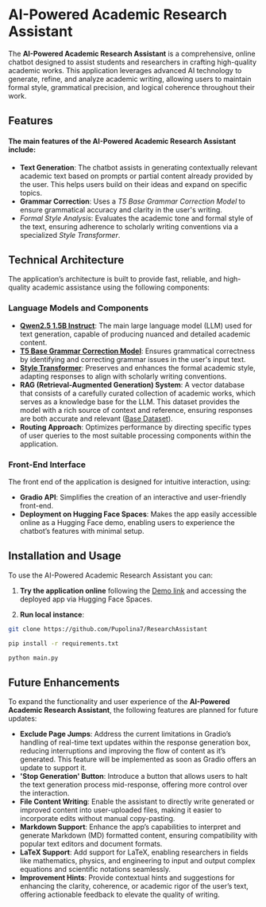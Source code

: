 # AI-Powered Academic Research Assistant
The **AI-Powered Academic Research Assistant** is a comprehensive, online chatbot designed to assist students and researchers in crafting high-quality academic works. This application leverages advanced AI technology to generate, refine, and analyze academic writing, allowing users to maintain formal style, grammatical precision, and logical coherence throughout their work.

## Features

#### The main features of the AI-Powered Academic Research Assistant include:

- **Text Generation**: The chatbot assists in generating contextually relevant academic text based on prompts or partial content already provided by the user. This helps users build on their ideas and expand on specific topics.
- **Grammar Correction**: Uses a *T5 Base Grammar Correction Model* to ensure grammatical accuracy and clarity in the user's writing.
- *Formal Style Analysis*: Evaluates the academic tone and formal style of the text, ensuring adherence to scholarly writing conventions via a specialized *Style Transformer*.

## Technical Architecture

The application’s architecture is built to provide fast, reliable, and high-quality academic assistance using the following components:

### Language Models and Components
- [**Qwen2.5 1.5B Instruct**](https://huggingface.co/Qwen/Qwen2.5-1.5B-Instruct): The main large language model (LLM) used for text generation, capable of producing nuanced and detailed academic content.
- [**T5 Base Grammar Correction Model**](https://huggingface.co/vennify/t5-base-grammar-correction): Ensures grammatical correctness by identifying and correcting grammar issues in the user's input text.
- [**Style Transformer**](https://github.com/PrithivirajDamodaran/Styleformer): Preserves and enhances the formal academic style, adapting responses to align with scholarly writing conventions.
- **RAG (Retrieval-Augmented Generation) System**: A vector database that consists of a carefully curated collection of academic works, which serves as a knowledge base for the LLM. This dataset provides the model with a rich source of context and reference, ensuring responses are both accurate and relevant ([Base Dataset](https://huggingface.co/datasets/somosnlp-hackathon-2022/scientific_papers_en/viewer/default/train?row=0)).
- **Routing Approach**: Optimizes performance by directing specific types of user queries to the most suitable processing components within the application.

### Front-End Interface
The front end of the application is designed for intuitive interaction, using:

- **Gradio API**: Simplifies the creation of an interactive and user-friendly front-end.
- **Deployment on Hugging Face Spaces**: Makes the app easily accessible online as a Hugging Face demo, enabling users to experience the chatbot’s features with minimal setup.

## Installation and Usage
To use the AI-Powered Academic Research Assistant you can: 
1. **Try the application online** following the [Demo link](link) and accessing the deployed app via Hugging Face Spaces.

2. **Run local instance**:
```bash
git clone https://github.com/Pupolina7/ResearchAssistant
```
```bash
pip install -r requirements.txt
```
```bash
python main.py
```

## Future Enhancements
To expand the functionality and user experience of the **AI-Powered Academic Research Assistant**, the following features are planned for future updates:

- **Exclude Page Jumps**: Address the current limitations in Gradio’s handling of real-time text updates within the response generation box, reducing interruptions and improving the flow of content as it’s generated. This feature will be implemented as soon as Gradio offers an update to support it.
- **'Stop Generation' Button**: Introduce a button that allows users to halt the text generation process mid-response, offering more control over the interaction.
- **File Content Writing**: Enable the assistant to directly write generated or improved content into user-uploaded files, making it easier to incorporate edits without manual copy-pasting.
- **Markdown Support**: Enhance the app’s capabilities to interpret and generate Markdown (MD) formatted content, ensuring compatibility with popular text editors and document formats.
- **LaTeX Support**: Add support for LaTeX, enabling researchers in fields like mathematics, physics, and engineering to input and output complex equations and scientific notations seamlessly.
- **Improvement Hints**: Provide contextual hints and suggestions for enhancing the clarity, coherence, or academic rigor of the user’s text, offering actionable feedback to elevate the quality of writing.





